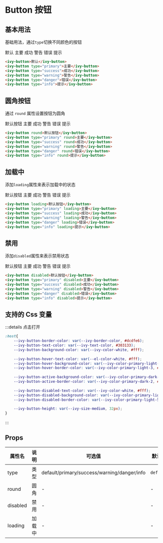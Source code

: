 # Button 按钮

## 基本用法

基础用法，通过`type`切换不同颜色的按钮

<ivy-button>默认</ivy-button>
<ivy-button type="primary">主要</ivy-button>
<ivy-button type="success">成功</ivy-button>
<ivy-button type="warning">警告</ivy-button>
<ivy-button type="danger">错误</ivy-button>
<ivy-button type="info">提示</ivy-button>

```html
<ivy-button>默认</ivy-button>
<ivy-button type="primary">主要</ivy-button>
<ivy-button type="success">成功</ivy-button>
<ivy-button type="warning">警告</ivy-button>
<ivy-button type="danger">错误</ivy-button>
<ivy-button type="info">提示</ivy-button>
```

## 圆角按钮

通过 `round` 属性设置按钮为圆角

<ivy-button round>默认按钮</ivy-button>
<ivy-button type="primary" round>主要</ivy-button>
<ivy-button type="success" round>成功</ivy-button>
<ivy-button type="warning" round>警告</ivy-button>
<ivy-button type="danger" round>错误</ivy-button>
<ivy-button type="info" round>提示</ivy-button>

```html
<ivy-button round>默认按钮</ivy-button>
<ivy-button type="primary" round>主要</ivy-button>
<ivy-button type="success" round>成功</ivy-button>
<ivy-button type="warning" round>警告</ivy-button>
<ivy-button type="danger" round>错误</ivy-button>
<ivy-button type="info" round>提示</ivy-button>
```

## 加载中

添加`loading`属性来表示加载中的状态

<ivy-button loading>默认按钮</ivy-button>
<ivy-button type="primary" loading>主要</ivy-button>
<ivy-button type="success" loading>成功</ivy-button>
<ivy-button type="warning" loading>警告</ivy-button>
<ivy-button type="danger" loading>错误</ivy-button>
<ivy-button type="info" loading>提示</ivy-button>

```html
<ivy-button loading>默认按钮</ivy-button>
<ivy-button type="primary" loading>主要</ivy-button>
<ivy-button type="success" loading>成功</ivy-button>
<ivy-button type="warning" loading>警告</ivy-button>
<ivy-button type="danger" loading>错误</ivy-button>
<ivy-button type="info" loading>提示</ivy-button>
```

## 禁用

添加`disabled`属性来表示禁用状态

<ivy-button disabled>默认按钮</ivy-button>
<ivy-button type="primary" disabled>主要</ivy-button>
<ivy-button type="success" disabled>成功</ivy-button>
<ivy-button type="warning" disabled>警告</ivy-button>
<ivy-button type="danger" disabled>错误</ivy-button>
<ivy-button type="info" disabled>提示</ivy-button>

```html
<ivy-button disabled>默认按钮</ivy-button>
<ivy-button type="primary" disabled>主要</ivy-button>
<ivy-button type="success" disabled>成功</ivy-button>
<ivy-button type="warning" disabled>警告</ivy-button>
<ivy-button type="danger" disabled>错误</ivy-button>
<ivy-button type="info" disabled>提示</ivy-button>
```

## 支持的 Css 变量

:::details 点击打开
```css
:host{
    --ivy-button-border-color: var(--ivy-border-color, #dcdfe6);
    --ivy-button-text-color: var(--ivy-text-color, #303133);
    --ivy-button-background-color: var(--ivy-color-white, #fff);
    
    --ivy-button-hover-text-color: var(--el-color-white, #fff);
    --ivy-button-hover-background-color: var(--ivy-color-primary-light-3, #79bbff);
    --ivy-button-hover-border-color: var(--ivy-color-primary-light-3, #79bbff);
    
    --ivy-button-active-background-color: var(--ivy-color-primary-dark-2, #337ecc);
    --ivy-button-active-border-color: var(--ivy-color-primary-dark-2, #337ecc);
    
    --ivy-button-disabled-text-color: var(--ivy-color-white, #fff);
    --ivy-button-disabled-background-color: var(--ivy-color-primary-light-5, #a0cfff);
    --ivy-button-disabled-border-color: var(--ivy-color-primary-light-5, #a0cfff);
    
    --ivy-button-height: var(--ivy-size-medium, 32px);
}
```
:::

## Props

| 属性名   | 说明   | 可选值                                         | 默认值       |
| -------- | ------ |---------------------------------------------|-----------|
| type     | 类型   | default/primary/success/warning/danger/info | `default` |
| round    | 圆角   | -                                           | -         |
| disabled | 禁用   | -                                           | -         |
| loading  | 加载中 | -                                           | -         |
